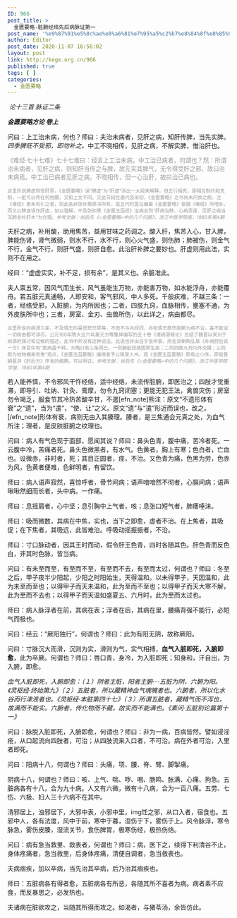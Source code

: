 ```yaml
---
ID: 966
post_title: >
  金匮要略·脏腑经络先后病脉证第一
post_name: '%e9%87%91%e5%8c%ae%e8%a6%81%e7%95%a5%c2%b7%e8%84%8f%e8%85%91%e7%bb%8f%e7%bb%9c%e5%85%88%e5%90%8e%e7%97%85%e8%84%89%e8%af%81%e7%ac%ac%e4%b8%80'
author: Editor
post_date: 2020-11-07 16:56:02
layout: post
link: http://kege.org.cn/966
published: true
tags: [ ]
categories:
  - 金匮要略
---
```

<!-- wp:paragraph -->
<p> <em><span class="has-inline-color has-secondary-color">论十三首 脉证二条</span></em></p>
<!-- /wp:paragraph -->

<!-- wp:paragraph -->
<p><em><strong>金匮要略方论 卷上</strong></em></p>
<!-- /wp:paragraph -->

<!-- wp:paragraph -->
<p>问曰：上工治未病，何也？师曰：夫治未病者，见肝之病，知肝传脾，当先实脾。<em>四季脾旺不受邪，即勿补之。</em>中工不晓相传，见肝之病，不解实脾，惟治肝也。</p>
<p><span style="color: #999999; font-size: 10pt;">《难经·七十七难》七十七难曰：经言上工治未病，中工治已病者，何谓也？然：所谓治未病者，见肝之病，则知肝当传之与脾，故先实其脾气，无令得受肝之邪，故曰治未病焉。中工治已病者见肝之病，不晓相传，但一心治肝，故曰治已病也。</span></p>
<p><span style="font-size: 8pt; color: #999999;">这里所说脾虚则受肝邪，《金匮要略》误“脾虚”为“肝虚”添出一大段来解释，但五行相克，即相互制约和克制，一脏可以传任何他藏，又和上文不同。又此节段在唐代及宋初，《金匮要略》之书尚未问世之前，注《难经》者未有引之者，则此条非张仲景原书所有，是五代时医在编纂《金匮要略》依据《难经》所增补。而又以脾虚误作肝虚，加以强解，不及张仲景《金匮玉函经》治病总则“肝病治肺、心病责肾、见肝之病当泻肺金补肝木”为合理。<em>参考文献：尚启东《&lt;金匮要略&gt;中的几个问题》，浙江中医学院报，1980年第4期</em></span></p>
<!-- /wp:paragraph -->

<!-- wp:paragraph -->
<p>夫肝之病，补用酸，助用焦苦，益用甘味之药调之。酸入肝，焦苦入心，甘入脾，脾能伤肾，肾气微弱，则水不行，水不行，则心火气盛，则伤肺；肺被伤，则金气不行，金气不行，则肝气盛，则肝自愈。此治肝补脾之要妙也。肝虚则用此法，实则不在用之。</p>
<!-- /wp:paragraph -->

<!-- wp:paragraph -->
<p>经曰：“虚虚实实，补不足，损有余”，是其义也。余脏准此。</p>
<!-- /wp:paragraph -->

<!-- wp:paragraph -->
<p>夫人禀五常，因风气而生长，风气虽能生万物，亦能害万物，如水能浮舟，亦能覆舟。若五脏元真通畅，人即安和，客气邪风，中人多死。千般疢难，不越三条：一者，经络受邪，入脏腑，为内所因也；二者，四肢九窍，血脉相传，壅塞不通，为外皮肤所中也；三者，房室、金刃、虫兽所伤，以此详之，病由都尽。</p>
<p><span style="font-size: 8pt; color: #999999;">这里所说的病源三条，不及情志的喜怒悲恐思等，不但不与内经同，亦和情志直伤脏腑为病不合，盖不能说一切病由都可详尽。公元160年隋大业六年巢元方等集体编写的五十卷《诸病源候论》总结了魏晋以来对于病源的探讨和证候的描述，此书中并没有这种说法。此说也非出自于张仲景。而在梁朝陶弘景《补阙肘后百一方》序言中有“案病虽千种，大略只有三条而已，一则腑脏经络因邪生疾；二则四肢九窍内外交媾；三则假为他物横来伤害”观点，《金匮玉函要略》编撰者予以辑录入书。观《金匮玉函要略》原有之小序，即是晋朝葛洪《肘后方》序言的缩略，可以明证。<em>参考文献：尚启东《&lt;金匮要略&gt;中的几个问题》，浙江中医学院学报，1980年第4期</em></span></p>
<!-- /wp:paragraph -->

<!-- wp:paragraph -->
<p>若人能养慎，不令邪风干忤经络，适中经络，未流传脏腑，即医治之；四肢才觉重滞，即导引、吐纳、针灸、膏摩，勿令九窍闭塞；更能无犯王法，禽兽灾伤；房室勿令竭乏，服食节其冷热苦酸辛甘，不遣[efn_note]熊注：原文“不遗形体有衰”之“遗”，当为“遣”，“使、让”之义。原文“遗”与“遣”形近而误也，改之。[/efn_note]形体有衰，病则无由入其腠理。腠者，是三焦通会元真之处，为血气所注；理者，是皮肤脏腑之纹理也。</p>
<!-- /wp:paragraph -->

<!-- wp:paragraph -->
<p>问曰：病人有气色现于面部，愿闻其说？师曰：鼻头色青，腹中痛，苦冷者死。一云腹中冷，苦痛者死。鼻头色微黑者，有水气。色黄者，胸上有寒；色白者，亡血也。设微赤，非时者，死；其目正圆者，痉，不治。又色青为痛，色黑为劳，色赤为风，色黄者便难，色鲜明者，有留饮。</p>
<!-- /wp:paragraph -->

<!-- wp:paragraph -->
<p>师曰：病人语声寂然，喜惊呼者，骨节间病；语声喑喑然不彻者，心膈间病；语声啾啾然细而长者，头中病。一作痛。</p>
<!-- /wp:paragraph -->

<!-- wp:paragraph -->
<p>师曰：息摇肩者，心中坚；息引胸中上气者，咳；息张口短气者，肺痿唾沫。</p>
<!-- /wp:paragraph -->

<!-- wp:paragraph -->
<p>师曰：吸而微数，其病在中焦，实也，当下之即愈，虚者不治。在上焦者，其吸促；在下焦者，其吸远，此皆难治。呼吸动摇振振者，不治。</p>
<!-- /wp:paragraph -->

<!-- wp:paragraph -->
<p>师曰：寸口脉动者，因其王时而动，假令肝王色青，四时各随其色。肝色青而反色白，非其时色脉，皆当病。</p>
<!-- /wp:paragraph -->

<!-- wp:paragraph -->
<p>问曰：有未至而至，有至而不至，有至而不去，有至而太过，何谓也？师曰：冬至之后，甲子夜半少阳起，少阳之时阳始生，天得温和。以未得甲子，天因温和，此为未至而至也；以得甲子而天未温和，此为至而不至也；以得甲子而天大寒不解，此为至而不去也；以得甲子而天温如盛夏五、六月时，此为至而太过也。</p>
<!-- /wp:paragraph -->

<!-- wp:paragraph -->
<p>师曰：病人脉浮者在前，其病在表；浮者在后，其病在里，腰痛背强不能行，必短气而极也。</p>
<!-- /wp:paragraph -->

<!-- wp:paragraph -->
<p>问曰：经云：“厥阳独行”，何谓也？师曰：此为有阳无阴，故称厥阳。</p>
<!-- /wp:paragraph -->

<!-- wp:paragraph -->
<p>问曰：寸脉沉大而滑，沉则为实，滑则为气，实气相搏，<strong>血气入脏即死，入腑即愈</strong>，此为卒厥。何谓也？师曰：唇口青，身冷，为入脏即死；知身和，汗自出，为入腑，即愈。</p>
<!-- /wp:paragraph -->

<!-- wp:paragraph -->
<p><em><span class="has-inline-color has-secondary-color">血气入脏即死，入腑即愈：（１）阴者主脏，阳者主腑····五脏为阴，六腑为阳。《灵枢经·终始第九》（２）五脏者，所以藏精神血气魂魄者也。六腑者，所以化水谷而行津液者也。《灵枢经·本脏第四十七》（３）所谓五脏者，藏精气而不泻也，故满而不能实。六腑者，传化物而不藏，故实而不能满也。《素问·五脏别论篇第十一》</span></em></p>
<!-- /wp:paragraph -->

<!-- wp:paragraph -->
<p>问曰：脉脱入脏即死，入腑即愈，何谓也？师曰：非为一病，百病皆然。譬如浸淫疮，从口起流向四肢者，可治；从四肢流来入口者，不可治。病在外者可治，入里者即死。</p>
<!-- /wp:paragraph -->

<!-- wp:paragraph -->
<p>问曰：阳病十八，何谓也？师曰：头痛，项、腰、脊、臂、脚掣痛。</p>
<!-- /wp:paragraph -->

<!-- wp:paragraph -->
<p>阴病十八，何谓也？师曰：咳、上气、喘、哕、咽、肠鸣、胀满、心痛、拘急。五脏病各有十八，合为九十病。人又有六微，微有十八病，合为一百八痛。五劳、七伤、六极、妇人三十六病不在其中。</p>
<!-- /wp:paragraph -->

<!-- wp:paragraph -->
<p>清邪居上，浊邪居下，大邪中表，小邪中里，img饪之邪，从口入者，宿食也。五邪中人，各有法度，风中于前，寒中于暮，湿伤于下，雾伤于上。风令脉浮，寒令脉急，雾伤皮腠，湿流关节，食伤脾胃，极寒伤经，极热伤络。</p>
<!-- /wp:paragraph -->

<!-- wp:paragraph -->
<p>问曰：病有急当救里、救表者，何谓也？师曰：病，医下之，续得下利清谷不止，身体疼痛者，急当救里，后身体疼痛，清便自调者，急当救表也。</p>
<!-- /wp:paragraph -->

<!-- wp:paragraph -->
<p>夫病痼疾，加以卒病，当先治其卒病，后乃治其痼疾也。</p>
<!-- /wp:paragraph -->

<!-- wp:paragraph -->
<p>师曰：五脏病各有得者愈，五脏病各有所恶，各随其所不喜者为病。病者素不应食，而反暴思之，必发热也。</p>
<!-- /wp:paragraph -->

<!-- wp:paragraph -->
<p>夫诸病在脏欲攻之，当随其所得而攻之。如渴者，与猪苓汤，余皆仿此。</p>
<!-- /wp:paragraph -->